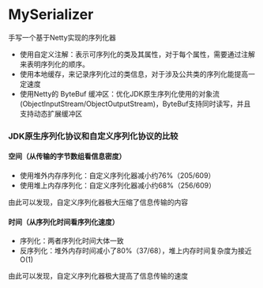 # MySerializer
手写一个基于Netty实现的序列化器
- 使用自定义注解：表示可序列化的类及其属性，对于每个属性，需要通过注解来表明序列化的顺序。
- 使用本地缓存，来记录序列化过的类信息，对于涉及公共类的序列化能提高一定速度
- 使用Netty的 ByteBuf 缓冲区：优化JDK原生序列化使用的对象流(ObjectInputStream/ObjectOutputStream)，ByteBuf支持同时读写，并且支持动态扩展缓冲区

### JDK原生序列化协议和自定义序列化协议的比较
#### 空间（从传输的字节数组看信息密度）
- 使用堆外内存序列化：自定义序列化器减小约76%（205/609）
- 使用堆上内存序列化：自定义序列化器减小约68%（256/609）

由此可以发现，自定义序列化器极大压缩了信息传输的内容
#### 时间（从序列化时间看序列化速度）
- 序列化：两者序列化时间大体一致
- 反序列化：堆外内存时间减小了80%（37/68），堆上内存时间复杂度为接近O(1)

由此可以发现，自定义序列化器极大提高了信息传输的速度